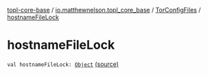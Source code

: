 [topl-core-base](../../index.md) / [io.matthewnelson.topl_core_base](../index.md) / [TorConfigFiles](index.md) / [hostnameFileLock](./hostname-file-lock.md)

# hostnameFileLock

`val hostnameFileLock: `[`Object`](https://docs.oracle.com/javase/6/docs/api/java/lang/Object.html) [(source)](https://github.com/05nelsonm/TorOnionProxyLibrary-Android/blob/master/topl-core-base/src/main/java/io/matthewnelson/topl_core_base/TorConfigFiles.kt#L195)